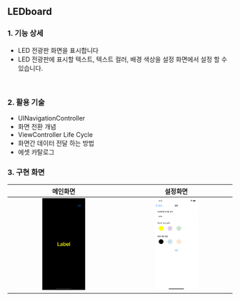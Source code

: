 ## LEDboard

### 1. 기능 상세

- LED 전광판 화면을 표시합니다
- LED 전광판에 표시할 텍스트, 텍스트 컬러, 배경 색상을 설정 화면에서 설정 할 수 있습니다.

​    

### 2. 활용 기술

- UINavigationController
- 화면 전환 개념
- ViewController Life Cycle
- 화면간 데이터 전달 하는 방법
- 에셋 카탈로그





### 3. 구현 화면

|                  메인화면                   |                  설정화면                   |
| :-----------------------------------------: | :-----------------------------------------: |
| <img src="./images/LED_01.png" width="40%"> | <img src="./images/LED_02.png" width="40%"> |

